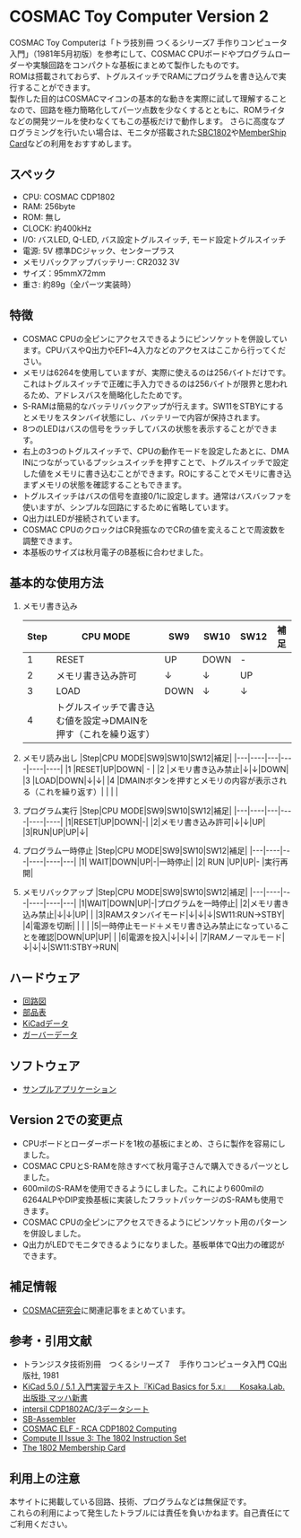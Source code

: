 # COSMAC Toy Computer Version 2

COSMAC Toy Computerは「トラ技別冊 つくるシリーズ7 手作りコンピュータ入門」（1981年5月初版）を参考にして、COSMAC CPUボードやプログラムローダーや実験回路をコンパクトな基板にまとめて製作したものです。  
ROMは搭載されておらず、トグルスイッチでRAMにプログラムを書き込んで実行することができます。  
製作した目的はCOSMACマイコンの基本的な動きを実際に試して理解することなので、回路を極力簡略化してパーツ点数を少なくするとともに、ROMライタなどの開発ツールを使わなくてもこの基板だけで動作します。
さらに高度なプログラミングを行いたい場合は、モニタが搭載された[SBC1802](https://vintagechips.wordpress.com/2021/04/13/sbc1802fixed/)や[MemberShip Card](https://www.sunrise-ev.com/1802.htm)などの利用をおすすめします。

## スペック

* CPU: COSMAC CDP1802
* RAM: 256byte
* ROM: 無し
* CLOCK: 約400kHz
* I/O: バスLED, Q-LED, バス設定トグルスイッチ, モード設定トグルスイッチ
* 電源: 5V 標準DCジャック、センタープラス
* メモリバックアップバッテリー: CR2032 3V
* サイズ：95mmX72mm
* 重さ: 約89g（全パーツ実装時）

## 特徴

* COSMAC CPUの全ピンにアクセスできるようにピンソケットを併設しています。CPUバスやQ出力やEF1~4入力などのアクセスはここから行ってください。
* メモリは6264を使用していますが、実際に使えるのは256バイトだけです。これはトグルスイッチで正確に手入力できるのは256バイトが限界と思われるため、アドレスバスを簡略化したためです。
* S-RAMは簡易的なバッテリバックアップが行えます。SW11をSTBYにするとメモリをスタンバイ状態にし、バッテリーで内容が保持されます。
* 8つのLEDはバスの信号をラッチしてバスの状態を表示することができます。
* 右上の3つのトグルスイッチで、CPUの動作モードを設定したあとに、DMA INにつながっているプッシュスイッチを押すことで、トグルスイッチで設定した値をメモリに書き込むことができます。ROにすることでメモリに書き込まずメモリの状態を確認することもできます。
* トグルスイッチはバスの信号を直接0/1に設定します。通常はバスバッファを使いますが、シンプルな回路にするために省略しています。
* Q出力はLEDが接続されています。  
* COSMAC CPUのクロックはCR発振なのでCRの値を変えることで周波数を調整できます。
* 本基板のサイズは秋月電子のB基板に合わせました。

## 基本的な使用方法

1. メモリ書き込み

    |Step|CPU MODE|SW9|SW10|SW12|補足|
    |---|----|---|----|----|----|
    |1	|RESET|UP|DOWN|-|	
    |2	|メモリ書き込み許可|↓|↓|UP|
    |3	|LOAD|DOWN|↓|↓|
    |4	|トグルスイッチで書き込む値を設定→DMAINを押す（これを繰り返す）| | | |

1. メモリ読み出し
    |Step|CPU MODE|SW9|SW10|SW12|補足|
    |---|----|---|----|----|----|
    |1	|RESET|UP|DOWN| - |
    |2  |メモリ書き込み禁止|↓|↓|DOWN|
	|3  |LOAD|DOWN|↓|↓|	
	|4  |DMAINボタンを押すとメモリの内容が表示される（これを繰り返す）| | | |		

1. プログラム実行
    |Step|CPU MODE|SW9|SW10|SW12|補足|
    |---|----|---|----|----|----|
    |1|RESET|UP|DOWN|-|
    |2|メモリ書き込み許可|↓|↓|UP|	
	|3|RUN|UP|UP|↓|

1. プログラム一時停止
    |Step|CPU MODE|SW9|SW10|SW12|補足|
    |---|----|---|----|----|---|
	|1| WAIT|DOWN|UP|-|一時停止|
	|2|	RUN |UP|UP|- |実行再開|

1. メモリバックアップ
    |Step|CPU MODE|SW9|SW10|SW12|補足|
    |---|----|---|----|----|---|
    |1|WAIT|DOWN|UP|-|プログラムを一時停止|
    |2|メモリ書き込み禁止|↓|↓|UP| |
    |3|RAMスタンバイモード|↓|↓|↓|SW11:RUN→STBY|
    |4|電源を切断| | | |
    |5|一時停止モード＋メモリ書き込み禁止になっていることを確認|DOWN|UP|UP| |
    |6|電源を投入|↓|↓|↓|
    |7|RAMノーマルモード|↓|↓|↓|SW11:STBY→RUN|

## ハードウェア

- [回路図](/schematics/)
- [部品表](/bom/)
- [KiCadデータ](/kicad/)
- [ガーバーデータ](/gerber/)

## ソフトウェア
 
- [サンプルアプリケーション](/programs/)

## Version 2での変更点
* CPUボードとローダーボードを1枚の基板にまとめ、さらに製作を容易にしました。
* COSMAC CPUとS-RAMを除きすべて秋月電子さんで購入できるパーツとしました。
* 600milのS-RAMを使用できるようにしました。これにより600milの6264ALPやDIP変換基板に実装したフラットパッケージのS-RAMも使用できます。
* COSMAC CPUの全ピンにアクセスできるようにピンソケット用のパターンを併設しました。
* Q出力がLEDでモニタできるようになりました。基板単体でQ出力の確認ができます。

## 補足情報

- [COSMAC研究会](https://kanpapa.com/cosmac/)に関連記事をまとめています。

## 参考・引用文献

- トランジスタ技術別冊　つくるシリーズ７　手作りコンピュータ入門 CQ出版社, 1981
- [KiCad 5.0 / 5.1 入門実習テキスト『KiCad Basics for 5.x』 　Kosaka.Lab.出版掛 マッハ新書](https://booth.pm/ja/items/941963)
- [intersil CDP1802AC/3データシート](https://www.renesas.com/jp/ja/www/doc/datasheet/cdp1802ac-3.pdf)
- [SB-Assembler](https://www.sbprojects.net/sbasm/)
- [COSMAC ELF - RCA CDP1802 Computing](http://www.cosmacelf.com/)
- [Compute II Issue 3: The 1802 Instruction Set](https://www.atarimagazines.com/computeii/issue3/page52.php)
- [The 1802 Membership Card](http://www.sunrise-ev.com/1802.htm)

## 利用上の注意

本サイトに掲載している回路、技術、プログラムなどは無保証です。  
これらの利用によって発生したトラブルには責任を負いかねます。自己責任にてご利用ください。